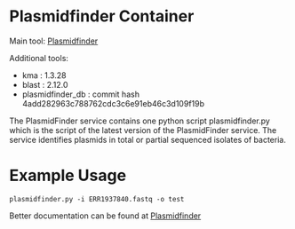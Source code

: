 # Plasmidfinder Container

Main tool: [Plasmidfinder](https://bitbucket.org/genomicepidemiology/plasmidfinder/src/master/)

Additional tools:
- kma : 1.3.28
- blast : 2.12.0
- plasmidfinder_db : commit hash 4add282963c788762cdc3c6e91eb46c3d109f19b

The PlasmidFinder service contains one python script plasmidfinder.py which is the script of the latest version of the PlasmidFinder service. The service identifies plasmids in total or partial sequenced isolates of bacteria.

# Example Usage
```{bash}
plasmidfinder.py -i ERR1937840.fastq -o test
```

Better documentation can be found at [Plasmidfinder](https://bitbucket.org/genomicepidemiology/plasmidfinder/src/master/)
